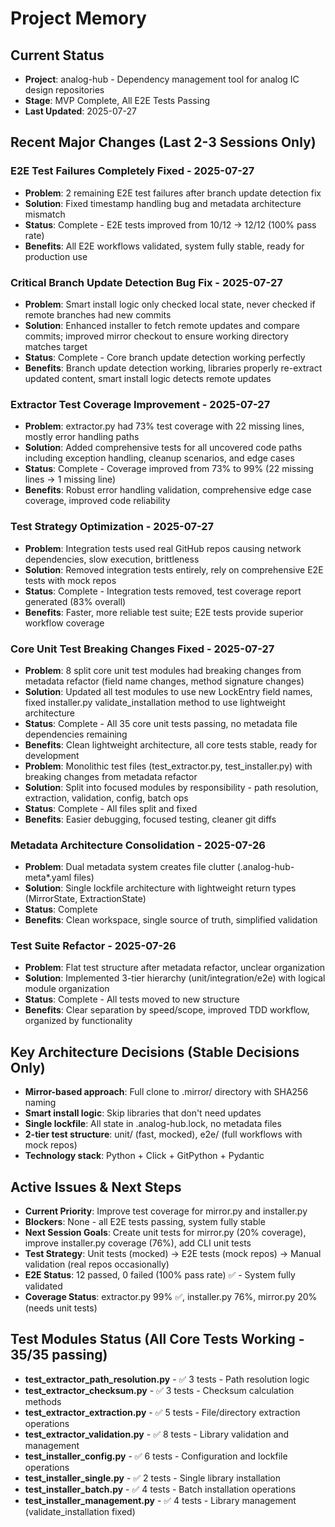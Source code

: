 # Project Memory

## Current Status
- **Project**: analog-hub - Dependency management tool for analog IC design repositories
- **Stage**: MVP Complete, All E2E Tests Passing
- **Last Updated**: 2025-07-27

## Recent Major Changes (Last 2-3 Sessions Only)

### E2E Test Failures Completely Fixed - 2025-07-27
- **Problem**: 2 remaining E2E test failures after branch update detection fix
- **Solution**: Fixed timestamp handling bug and metadata architecture mismatch
- **Status**: Complete - E2E tests improved from 10/12 → 12/12 (100% pass rate)
- **Benefits**: All E2E workflows validated, system fully stable, ready for production use

### Critical Branch Update Detection Bug Fix - 2025-07-27  
- **Problem**: Smart install logic only checked local state, never checked if remote branches had new commits
- **Solution**: Enhanced installer to fetch remote updates and compare commits; improved mirror checkout to ensure working directory matches target
- **Status**: Complete - Core branch update detection working perfectly
- **Benefits**: Branch update detection working, libraries properly re-extract updated content, smart install logic detects remote updates

### Extractor Test Coverage Improvement - 2025-07-27
- **Problem**: extractor.py had 73% test coverage with 22 missing lines, mostly error handling paths
- **Solution**: Added comprehensive tests for all uncovered code paths including exception handling, cleanup scenarios, and edge cases
- **Status**: Complete - Coverage improved from 73% to 99% (22 missing lines → 1 missing line)
- **Benefits**: Robust error handling validation, comprehensive edge case coverage, improved code reliability

### Test Strategy Optimization - 2025-07-27
- **Problem**: Integration tests used real GitHub repos causing network dependencies, slow execution, brittleness
- **Solution**: Removed integration tests entirely, rely on comprehensive E2E tests with mock repos
- **Status**: Complete - Integration tests removed, test coverage report generated (83% overall)
- **Benefits**: Faster, more reliable test suite; E2E tests provide superior workflow coverage

### Core Unit Test Breaking Changes Fixed - 2025-07-27
- **Problem**: 8 split core unit test modules had breaking changes from metadata refactor (field name changes, method signature changes)
- **Solution**: Updated all test modules to use new LockEntry field names, fixed installer.py validate_installation method to use lightweight architecture
- **Status**: Complete - All 35 core unit tests passing, no metadata file dependencies remaining
- **Benefits**: Clean lightweight architecture, all core tests stable, ready for development
- **Problem**: Monolithic test files (test_extractor.py, test_installer.py) with breaking changes from metadata refactor
- **Solution**: Split into focused modules by responsibility - path resolution, extraction, validation, config, batch ops
- **Status**: Complete - All files split and fixed
- **Benefits**: Easier debugging, focused testing, cleaner git diffs

### Metadata Architecture Consolidation - 2025-07-26
- **Problem**: Dual metadata system creates file clutter (.analog-hub-meta*.yaml files)
- **Solution**: Single lockfile architecture with lightweight return types (MirrorState, ExtractionState)
- **Status**: Complete
- **Benefits**: Clean workspace, single source of truth, simplified validation

### Test Suite Refactor - 2025-07-26
- **Problem**: Flat test structure after metadata refactor, unclear organization
- **Solution**: Implemented 3-tier hierarchy (unit/integration/e2e) with logical module organization
- **Status**: Complete - All tests moved to new structure
- **Benefits**: Clear separation by speed/scope, improved TDD workflow, organized by functionality

## Key Architecture Decisions (Stable Decisions Only)
- **Mirror-based approach**: Full clone to .mirror/ directory with SHA256 naming
- **Smart install logic**: Skip libraries that don't need updates
- **Single lockfile**: All state in .analog-hub.lock, no metadata files
- **2-tier test structure**: unit/ (fast, mocked), e2e/ (full workflows with mock repos)
- **Technology stack**: Python + Click + GitPython + Pydantic

## Active Issues & Next Steps
- **Current Priority**: Improve test coverage for mirror.py and installer.py  
- **Blockers**: None - all E2E tests passing, system fully stable
- **Next Session Goals**: Create unit tests for mirror.py (20% coverage), improve installer.py coverage (76%), add CLI unit tests
- **Test Strategy**: Unit tests (mocked) → E2E tests (mock repos) → Manual validation (real repos occasionally)
- **E2E Status**: 12 passed, 0 failed (100% pass rate) ✅ - System fully validated
- **Coverage Status**: extractor.py 99% ✅, installer.py 76%, mirror.py 20% (needs unit tests)

## Test Modules Status (All Core Tests Working - 35/35 passing)
- **test_extractor_path_resolution.py** - ✅ 3 tests - Path resolution logic
- **test_extractor_checksum.py** - ✅ 3 tests - Checksum calculation methods  
- **test_extractor_extraction.py** - ✅ 5 tests - File/directory extraction operations
- **test_extractor_validation.py** - ✅ 8 tests - Library validation and management
- **test_installer_config.py** - ✅ 6 tests - Configuration and lockfile operations
- **test_installer_single.py** - ✅ 2 tests - Single library installation
- **test_installer_batch.py** - ✅ 4 tests - Batch installation operations
- **test_installer_management.py** - ✅ 4 tests - Library management (validate_installation fixed)
